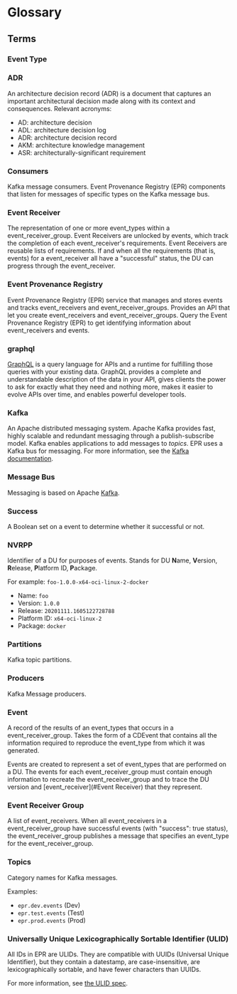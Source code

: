 # Glossary

## Terms

### Event Type

### ADR

An architecture decision record (ADR) is a document that captures an important
architectural decision made along with its context and consequences. Relevant
acronyms:

- AD: architecture decision
- ADL: architecture decision log
- ADR: architecture decision record
- AKM: architecture knowledge management
- ASR: architecturally-significant requirement

### Consumers

Kafka message consumers. Event Provenance Registry (EPR) components that listen
for messages of specific types on the Kafka message bus.

### Event Receiver

The representation of one or more event_types within a event_receiver_group.
Event Receivers are unlocked by events, which track the completion of each
event_receiver's requirements. Event Receivers are reusable lists of
requirements. If and when all the requirements (that is, events) for a
event_receiver all have a "successful" status, the DU can progress through the
event_receiver.

### Event Provenance Registry

Event Provenance Registry (EPR) service that manages and stores events and
tracks event_receivers and event_receiver_groups. Provides an API that let you
create event_receivers and event_receiver_groups. Query the Event Provenance
Registry (EPR) to get identifying information about event_receivers and events.

### graphql

[GraphQL](https://graphql.org/) is a query language for APIs and a runtime for
fulfilling those queries with your existing data. GraphQL provides a complete
and understandable description of the data in your API, gives clients the power
to ask for exactly what they need and nothing more, makes it easier to evolve
APIs over time, and enables powerful developer tools.

### Kafka

An Apache distributed messaging system. Apache Kafka provides fast, highly
scalable and redundant messaging through a publish-subscribe model. Kafka
enables applications to add messages to _topics_. EPR uses a Kafka bus for
messaging. For more information, see the
[Kafka documentation](http://kafka.apache.org/documentation.html).

### Message Bus

Messaging is based on Apache [Kafka](#kafka).

### Success

A Boolean set on a event to determine whether it successful or not.

### NVRPP

Identifier of a DU for purposes of events. Stands for DU **N**ame, **V**ersion,
**R**elease, **P**latform ID, **P**ackage.

For example: `foo-1.0.0-x64-oci-linux-2-docker`

- Name: `foo`
- Version: `1.0.0`
- Release: `20201111.1605122728788`
- Platform ID: `x64-oci-linux-2`
- Package: `docker`

### Partitions

Kafka topic partitions.

### Producers

Kafka Message producers.

### Event

A record of the results of an event_types that occurs in a event_receiver_group.
Takes the form of a CDEvent that contains all the information required to
reproduce the event_type from which it was generated.

Events are created to represent a set of event_types that are performed on a DU.
The events for each event_receiver_group must contain enough information to
recreate the event_receiver_group and to trace the DU version and
[event_receiver](#Event Receiver) that they represent.

### Event Receiver Group

A list of event_receivers. When all event_receivers in a event_receiver_group
have successful events (with "success": true status), the event_receiver_group
publishes a message that specifies an event_type for the event_receiver_group.

### Topics

Category names for Kafka messages.

Examples:

- `epr.dev.events` (Dev)
- `epr.test.events` (Test)
- `epr.prod.events` (Prod)

### Universally Unique Lexicographically Sortable Identifier (ULID)

All IDs in EPR are ULIDs. They are compatible with UUIDs (Universal Unique
Identifier), but they contain a datestamp, are case-insensitive, are
lexicographically sortable, and have fewer characters than UUIDs.

For more information, see [the ULID spec](https://github.com/ulid/spec).
